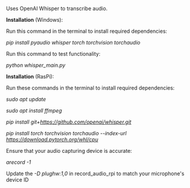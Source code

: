 Uses OpenAI Whisper to transcribe audio.

**Installation** (Windows):

Run this command in the terminal to install required dependencies: 

*pip install pyaudio whisper torch torchvision torchaudio*

Run this command to test functionality:

*python whisper_main.py*

**Installation** (RasPi):

Run these commands in the terminal to install required dependencies:

*sudo apt update*

*sudo apt install ffmpeg*

*pip install git+https://github.com/openai/whisper.git*

*pip install torch torchvision torchaudio --index-url https://download.pytorch.org/whl/cpu*

Ensure that your audio capturing device is accurate:

*arecord -1*

Update the *-D plughw:1,0* in record_audio_rpi to match your microphone's device ID


